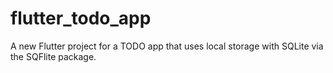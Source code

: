 # flutter_todo_app

A new Flutter project for a TODO app that uses local storage with SQLite via the SQFlite package.

